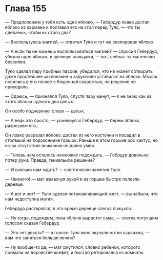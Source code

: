 # Глава 155

— Предположим у тебя есть одно яблоко, — Гебердур ловко достал яблоко из кармана и поставил его на стол перед Туло, — что ты сделаешь, чтобы их стало два?

— Воспользуюсь магией, — ответил Туло и тут же скопировал яблоко.

— А если ты не можешь воспользоваться магией? — спросил Гебердур, убирая одно яблоко, и щелкнул пальцами, — вот, сейчас ты магически бессилен.

Туло сделал пару пробных пассов, убедился, что не может сотворить даже простейшее заклинание и задумчиво уставился на яблоко. Мысли носились в его голове с бешенной скоростью, но решение не приходило.

— Сдаюсь, — признался Туло, спустя пару минут, — я не знаю как из этого яблока сделать два целых.

Он особо подчеркнул слово — целых.

— А ведь это просто, — усмехнулся Гебердур, — берем яблоко, разрезаем его...

Он ловко разрезал яблоко, достал из него косточки и посадил в стоявший на подоконнике горшок. Раньше в этом горшке рос кактус, но из-за отсутствия внимания он давно умер.

— Теперь нам осталось немножко подождать, — Гебрдур довольно потер руки. Правда, гениальное решение?

— И сколько нам ждать? — скептически заметил Туло.

— Немного! — маг взмахнул рукой и из горшка быстро полезло деревце.

— А вот и нет! — Туло сделал останавливающий жест, — вы забыли, что нам недоступна магия.

Гебердур растерялся, в это время деревце слегка пожухло.

— Ну тогда, подождем, пока яблоня вырастет сама, — слегка потухшим голосом сказал Гебердур.

— Это лет десять? — в голосе Туло явно звучали нотки сарказма, — вам что заняться больше нечем?

— Ну вообще-то да, — маг смутился, словно ребенок, которого поймали на воровстве конфет, и быстро ретировался из комнаты.

